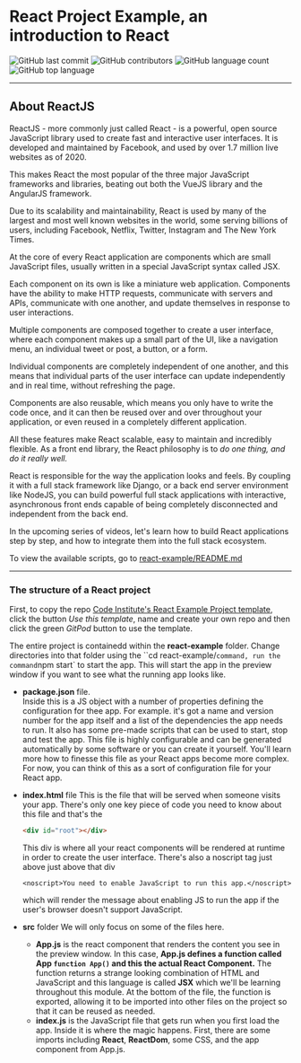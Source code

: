 # React Project Example, an introduction to React

![GitHub last commit](https://img.shields.io/github/last-commit/JoyZadan/introduction-to-react?color=fuschia&style=for-the-badge)
![GitHub contributors](https://img.shields.io/github/contributors/JoyZadan/introduction-to-react?color=purple&style=for-the-badge)
![GitHub language count](https://img.shields.io/github/languages/count/JoyZadan/introduction-to-react?color=blue&style=for-the-badge)
![GitHub top language](https://img.shields.io/github/languages/top/JoyZadan/introduction-to-react?color=yellow&style=for-the-badge)

---
## **About ReactJS**
ReactJS - more commonly just called React - is a powerful, open source JavaScript library used to create fast and interactive user interfaces. It is developed and maintained by Facebook, and used by over 1.7 million live websites as of 2020.

This makes React the most popular of the three major JavaScript frameworks and libraries, beating out both the VueJS library and the AngularJS framework.

Due to its scalability and maintainability, React is used by many of the largest and most well known websites in the world, some serving billions of users, including Facebook, Netflix, Twitter, Instagram and The New York Times.

At the core of every React application are components which are small JavaScript files, usually written in a special JavaScript syntax called JSX.

Each component on its own is like a miniature web application. Components have the ability to make HTTP requests, communicate with servers and APIs, communicate with one another, and update themselves in response to user interactions.

Multiple components are composed together to create a user interface, where each component makes up a small part of the UI, like a navigation menu, an individual tweet or post, a button, or a form.

Individual components are completely independent of one another, and this means that individual parts of the user interface can update independently and in real time, without refreshing the page.

Components are also reusable, which means you only have to write the code once, and it can then be reused over and over throughout your application, or even reused in a completely different application.

All these features make React scalable, easy to maintain and incredibly flexible. As a front end library, the React philosophy is to *do one thing, and do it really well.*

React is responsible for the way the application looks and feels. By coupling it with a full stack framework like Django, or a back end server environment like NodeJS, you can build powerful full stack applications with interactive, asynchronous front ends capable of being completely disconnected and independent from the back end.

In the upcoming series of videos, let's learn how to build React applications step by step, and how to integrate them into the full stack ecosystem.

To view the available scripts, go to [react-example/README.md](./react-example/README.md)

---
### **The structure of a React project**

First, to copy the repo [Code Institute's React Example Project template](https://github.com/Code-Institute-Org/ci-react-core-react-project-example), click the button *Use this template*, name and create your own repo and then click the green *GitPod*  button to use the template.

The entire project is containedd within the **react-example** folder. Change directories into that folder using the ``cd react-example/` command, run the command `npm start` to start the app. This will start the app in the preview window if you want to see what the running app looks like.

* **package.json** file. <br/>
Inside this is a JS object with a number of properties defining the configuration for thee app. For example. it's got a name and version number for the app itself and a list of the dependencies the app needs to run. It also has some pre-made scripts that can be used to start, stop and test the app. This file is highly configurable and can be generated automatically by some software or you can create it yourself. You'll learn more how to finesse this file as your React apps become more complex. For now, you can think of this as a sort of configuration file for your React app.

* **index.html** file
This is the file that will be served when someone visits your app. There's only one key piece of code you need to know about this file and that's the
    ```html
    <div id="root"></div>
    ```
    This div is where all your react components will be rendered at runtime in order to create the user interface.
    There's also a noscript tag just above just above that div
    ```jsvascript
    <noscript>You need to enable JavaScript to run this app.</noscript>
    ```
    which will render the message about enabling JS to run the app if the user's browser doesn't support JavaScript.

* **src** folder
    We will only focus on some of the files here.
    * **App.js** is the react component that renders the content you see in the preview window. In this case, **App.js defines a function called App `function App()` and this the actual React Component.** The function returns a strange looking combination of HTML and JavaScript and this language is called **JSX** which we'll be learning throughout this module. At the bottom of the file, the function is exported, allowing it to be imported into other files on the project so that it can be reused as needed.
    * **index.js** is the JavaScript file that gets run when you first load the app. Inside it is where the magic happens. First, there are some imports including **React**, **ReactDom**, some CSS, and the app component from App.js.


